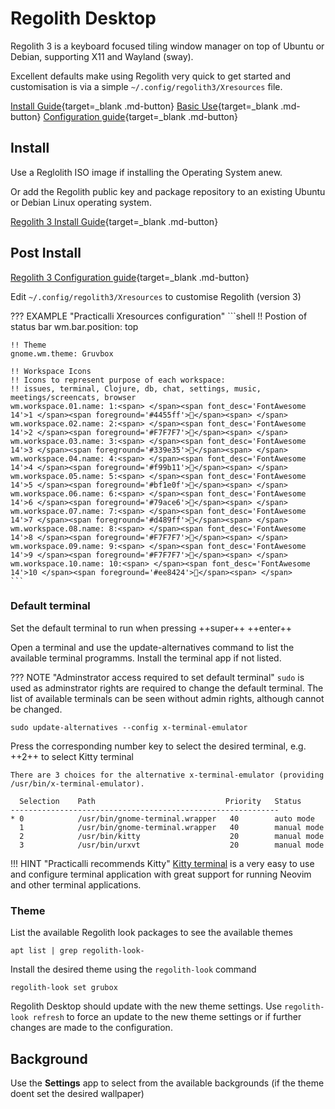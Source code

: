 # Regolith Desktop

Regolith 3 is a keyboard focused tiling window manager on top of Ubuntu or Debian, supporting X11 and Wayland (sway).

Excellent defaults make using Regolith very quick to get started and customisation is via a simple `~/.config/regolith3/Xresources` file.

[Install Guide](https://regolith-desktop.com/docs/using-regolith/install/){target=_blank .md-button}
[Basic Use](https://regolith-desktop.com/docs/using-regolith/basics/){target=_blank .md-button}
[Configuration guide](https://regolith-desktop.com/docs/using-regolith/configuration/){target=_blank .md-button}

## Install

Use a Reglolith ISO image if installing the Operating System anew.

Or add the Regolith public key and package repository to an existing Ubuntu or Debian Linux operating system.

[Regolith 3 Install Guide](https://regolith-desktop.com/docs/using-regolith/install/){target=_blank .md-button}

## Post Install

[Regolith 3 Configuration guide](https://regolith-desktop.com/docs/using-regolith/configuration/){target=_blank .md-button}

Edit `~/.config/regolith3/Xresources` to customise Regolith (version 3)

??? EXAMPLE "Practicalli Xresources configuration"
    ```shell
    !! Postion of status bar
    wm.bar.position: top

    !! Theme
    gnome.wm.theme: Gruvbox

    !! Workspace Icons
    !! Icons to represent purpose of each workspace:
    !! issues, terminal, Clojure, db, chat, settings, music, meetings/screencats, browser
    wm.workspace.01.name: 1:<span> </span><span font_desc='FontAwesome 14'>1 </span><span foreground='#4455ff'></span><span> </span>
    wm.workspace.02.name: 2:<span> </span><span font_desc='FontAwesome 14'>2 </span><span foreground='#F7F7F7'></span><span> </span>
    wm.workspace.03.name: 3:<span> </span><span font_desc='FontAwesome 14'>3 </span><span foreground='#339e35'></span><span> </span>
    wm.workspace.04.name: 4:<span> </span><span font_desc='FontAwesome 14'>4 </span><span foreground='#f99b11'></span><span> </span>
    wm.workspace.05.name: 5:<span> </span><span font_desc='FontAwesome 14'>5 </span><span foreground='#bf1e0f'></span><span> </span>
    wm.workspace.06.name: 6:<span> </span><span font_desc='FontAwesome 14'>6 </span><span foreground='#79ace6'></span><span> </span>
    wm.workspace.07.name: 7:<span> </span><span font_desc='FontAwesome 14'>7 </span><span foreground='#d489ff'></span><span> </span>
    wm.workspace.08.name: 8:<span> </span><span font_desc='FontAwesome 14'>8 </span><span foreground='#F7F7F7'></span><span> </span>
    wm.workspace.09.name: 9:<span> </span><span font_desc='FontAwesome 14'>9 </span><span foreground='#F7F7F7'></span><span> </span>
    wm.workspace.10.name: 10:<span> </span><span font_desc='FontAwesome 14'>10 </span><span foreground='#ee8424'></span><span> </span>
    ```

### Default terminal

Set the default terminal to run when pressing ++super++ ++enter++

Open a terminal and use the update-alternatives command to list the available terminal programms.  Install the terminal app if not listed.

??? NOTE "Adminstrator access required to set default terminal"
    `sudo` is used as adminstrator rights are required to change the default terminal.  The list of available terminals can be seen without admin rights, although cannot be changed.

```shell
sudo update-alternatives --config x-terminal-emulator
```

Press the corresponding number key to select the desired terminal, e.g. ++2++ to select Kitty terminal

```shell
There are 3 choices for the alternative x-terminal-emulator (providing /usr/bin/x-terminal-emulator).

  Selection    Path                             Priority   Status
------------------------------------------------------------
* 0            /usr/bin/gnome-terminal.wrapper   40        auto mode
  1            /usr/bin/gnome-terminal.wrapper   40        manual mode
  2            /usr/bin/kitty                    20        manual mode
  3            /usr/bin/urxvt                    20        manual mode
```

!!! HINT "Practicalli recommends Kitty"
    [Kitty terminal](/engineering-playbook/command-line/kitty-terminal/) is a very easy to use and configure terminal application with great support for running Neovim and other terminal applications.

### Theme

List the available Regolith look packages to see the available themes

```shell
apt list | grep regolith-look-
```

Install the desired theme using the `regolith-look` command

```shell
regolith-look set grubox
```

Regolith Desktop should update with the new theme settings.  Use `regolith-look refresh` to force an update to the new theme settings or if further changes are made to the configuration.

## Background

Use the **Settings** app to select from the available backgrounds (if the theme doent set the desired wallpaper)
